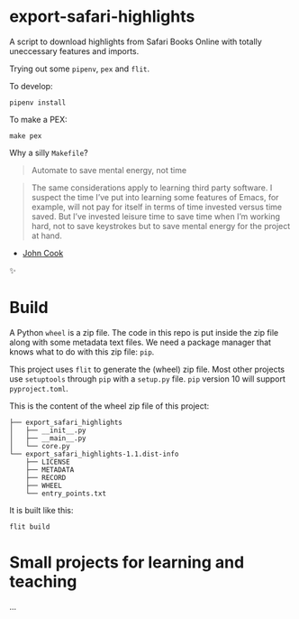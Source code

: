 # export-safari-highlights

A script to download highlights from Safari Books Online with totally uneccessary features and imports.

Trying out some `pipenv`, `pex` and `flit`.

To develop:

```
pipenv install
```

To make a PEX:

```
make pex
```

Why a silly `Makefile`?

> Automate to save mental energy, not time

> The same considerations apply to learning third party software. I suspect the time I’ve put into learning some features of Emacs, for example, will not pay for itself in terms of time invested versus time saved. But I’ve invested leisure time to save time when I’m working hard, not to save keystrokes but to save mental energy for the project at hand.

- [John Cook](https://www.johndcook.com/blog/2015/12/22/automate-to-save-mental-energy-not-time/)

✨

# Build

A Python `wheel` is a zip file. The code in this repo is put inside the zip file along with some metadata text files. We need a package manager that knows what to do with this zip file: `pip`.

This project uses `flit` to generate the (wheel) zip file. Most other projects use `setuptools` through `pip` with a `setup.py` file. `pip` version 10 will support `pyproject.toml`.

This is the content of the wheel zip file of this project:

```
├── export_safari_highlights
│   ├── __init__.py
│   ├── __main__.py
│   └── core.py
└── export_safari_highlights-1.1.dist-info
    ├── LICENSE
    ├── METADATA
    ├── RECORD
    ├── WHEEL
    └── entry_points.txt
```

It is built like this:

```
flit build
```

# Small projects for learning and teaching

...

